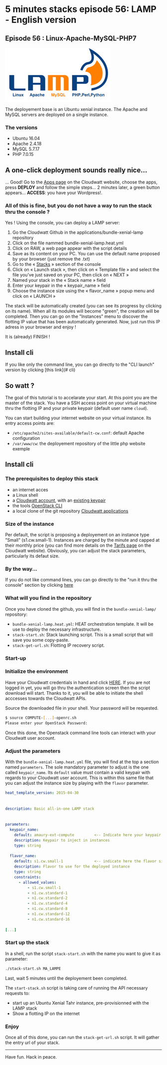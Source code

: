# 5 minutes stacks episode 56: LAMP - English version #

## Episode 56 : Linux-Apache-MySQL-PHP7

![logo](img/lamplogo.gif)

The deployement base is an Ubuntu xenial instance. The Apache and MySQL servers are deployed on a single instance.

### The versions

* Ubuntu 16.04
* Apache 2.4.18
* MySQL 5.7.17
* PHP 7.0.15


## A one-click deployment sounds really nice...

 ... Good! Go to the [Apps page](https://www.cloudwatt.com/en/apps/) on the Cloudwatt website, choose the apps, press **DEPLOY** and follow the simple steps... 2 minutes later, a green button appears... **ACCESS**: you have your Wordpress!.

### All of this is fine, but you do not have a way to run the stack thru the console ?

Yes ! Using the console, you can deploy a LAMP server:

1.	Go the Cloudwatt Github in the applications/bundle-xenial-lamp repository
2.	Click on the file nammed bundle-xenial-lamp.heat.yml
3.	Click on RAW, a web page appear with the script details
4.	Save as its content on your PC. You can use the default name proposed by your browser (just remove the .txt)
5.  Go to the « [Stacks](https://console.cloudwatt.com/project/stacks/) » section of the console
6.	Click on « Launch stack », then click on « Template file » and select the file you've just saved on your PC, then click on « NEXT »
7.	Named your stack in the « Stack name » field
8.	Enter your keypair in the « keypair_name » field
9.	Choose the instance size using the « flavor_name » popup menu and click on « LAUNCH »

The stack will be automatically created (you can see its progress by clicking on its name). When all its modules will become "green", the creation will be completed. Then you can go on the "Instances" menu to discover the flotting IP value that has been automatically generated. Now, just run this IP adress in your browser and enjoy !

It is (already) FINISH !

## Install cli

If you like only the command line, you can go directly to the "CLI launch" version by clicking [this link](# cli)

## So watt ?

The goal of this tutorial is to accelarate your start. At this point you are the master of the stack.
You have a SSH access point on your virtual machine thru the flotting IP and your private keypair (default user name `cloud`).

You can start building your internet website on your virtual instance. Its entry access points are:

* `/etc/apache2/sites-available/default-cw.conf`:  default Apache configuration 
* `/var/www/cw`: the deployement repository of the little php website exemple

<a name="cli" />

## Install cli

### The prerequisites to deploy this stack

* an internet acces
* a Linux shell
* a [Cloudwatt account](https://www.cloudwatt.com/cockpit/#/create-contact), with an [existing keypair](https://console.cloudwatt.com/project/access_and_security/?tab=access_security_tabs__keypairs_tab)
* the tools [OpenStack CLI](http://docs.openstack.org/cli-reference/content/install_clients.html)
* a local clone of the git repository [Cloudwatt applications](https://github.com/cloudwatt/applications)

### Size of the instance

Per default, the script is proposing a deployement on an instance type "Small" (s1.cw.small-1).  Instances are charged by the minute and capped at their monthly price (you can find more details on the [Tarifs page](https://www.cloudwatt.com/fr/produits/tarifs.html) on the Cloudwatt website). Obviously, you can adjust the stack parameters, particularly its defaut size.

### By the way...

If you do not like command lines, you can go directly to the "run it thru the console" section by clicking [here](#console) 

### What will you find in the repository

Once you have cloned the github, you will find in the `bundle-xenial-lamp/` repository:

* `bundle-xenial-lamp.heat.yml`: HEAT orchestration template. It will be use to deploy the necessary infrastructure.
* `stack-start.sh`: Stack launching script. This is a small script that will save you some copy-paste.
* `stack-get-url.sh`: Flotting IP recovery script.


### Start-up

### Initialize the environment

Have your Cloudwatt credentials in hand and click [HERE](https://console.cloudwatt.com/project/access_and_security/api_access/openrc/). 
If you are not logged in yet, you will go thru the authentication screen then the script download will start. Thanks to it, you will be able to initiate the shell acccesses towards the Cloudwatt APIs.

Source the downloaded file in your shell. Your password will be requested. 

~~~ bash
$ source COMPUTE-[...]-openrc.sh
Please enter your OpenStack Password:

~~~

Once this done, the Openstack command line tools can interact with your Cloudwatt user account.

### Adjust the parameters

With the `bundle-xenial-lamp.heat.yml` file, you will find at the top a section named `parameters`. The sole mandatory parameter to adjust is the one called `keypair_name`. Its `default` value must contain a valid keypair with regards to your Cloudwatt user account. This is within this same file that you can adjust the instance size by playing with the `flavor` parameter.

~~~ yaml
heat_template_version: 2015-04-30


description: Basic all-in-one LAMP stack


parameters:
  keypair_name:
    default: amaury-ext-compute         <-- Indicate here your keypair
    description: Keypair to inject in instances
    type: string

  flavor_name:
    default: s1.cw.small-1              <-- indicate here the flavor size
    description: Flavor to use for the deployed instance
    type: string
    constraints:
      - allowed_values:
          - s1.cw.small-1
          - n1.cw.standard-1
          - n1.cw.standard-2
          - n1.cw.standard-4
          - n1.cw.standard-8
          - n1.cw.standard-12
          - n1.cw.standard-16

[...]
~~~

### Start up the stack

In a shell, run the script `stack-start.sh` with the name you want to give it as parameter:

~~~ bash
./stack-start.sh MA_LAMPE
~~~

Last, wait 5 minutes until the deployement been completed.

The `start-stack.sh` script is taking care of running the API necessary requests to:

* start up an Ubuntu Xenial Tahr instance, pre-provisionned with the LAMP stack
* Show a flotting IP on the internet

### Enjoy

Once all of this done, you can run the `stack-get-url.sh` script. It will gather the entry url of your stack.




-----
Have fun. Hack in peace.
